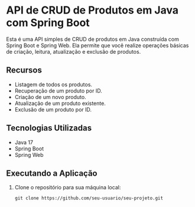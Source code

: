 # API de CRUD de Produtos em Java com Spring Boot

Esta é uma API simples de CRUD de produtos em Java construída com Spring Boot e Spring Web. Ela permite que você realize operações básicas de criação, leitura, atualização e exclusão de produtos.

## Recursos

- Listagem de todos os produtos.
- Recuperação de um produto por ID.
- Criação de um novo produto.
- Atualização de um produto existente.
- Exclusão de um produto por ID.

## Tecnologias Utilizadas

- Java 17
- Spring Boot
- Spring Web

## Executando a Aplicação

1. Clone o repositório para sua máquina local:

   ```shell
   git clone https://github.com/seu-usuario/seu-projeto.git